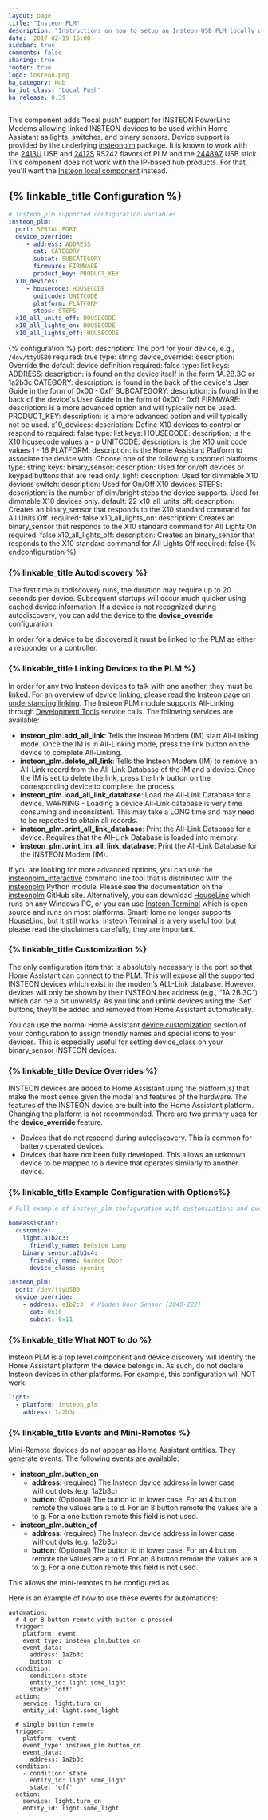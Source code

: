 ```yaml
---
layout: page
title: "Insteon PLM"
description: "Instructions on how to setup an Insteon USB PLM locally within Home Assistant."
date:  2017-02-19 16:00
sidebar: true
comments: false
sharing: true
footer: true
logo: insteon.png
ha_category: Hub
ha_iot_class: "Local Push"
ha_release: 0.39
---
```


This component adds "local push" support for INSTEON PowerLinc Modems allowing linked INSTEON devices to be used within Home Assistant as lights, switches, and binary sensors. Device support is provided by the underlying [insteonplm] package.  It is known to work with the [2413U] USB and [2412S] RS242 flavors of PLM and the [2448A7] USB stick. This component does not work with the IP-based hub products. For that, you'll want the [Insteon local component](/components/insteon_local/) instead.

[insteonplm]: https://github.com/nugget/python-insteonplm
[2413U]: https://www.insteon.com/powerlinc-modem-usb
[2412S]: https://www.insteon.com/powerlinc-modem-serial
[2448A7]: https://www.smarthome.com/insteon-2448a7-portable-usb-adapter.html

## {% linkable_title Configuration %}

```yaml
# insteon_plm supported configuration variables
insteon_plm:
  port: SERIAL_PORT
  device_override:
     - address: ADDRESS
       cat: CATEGORY
       subcat: SUBCATEGORY
       firmware: FIRMWARE
       product_key: PRODUCT_KEY
  x10_devices:
     - housecode: HOUSECODE
       unitcode: UNITCODE
       platform: PLATFORM
       steps: STEPS
  x10_all_units_off: HOUSECODE
  x10_all_lights_on: HOUSECODE
  x10_all_lights_off: HOUSECODE
```

{% configuration %}
port:
  description: The port for your device, e.g., `/dev/ttyUSB0`
  required: true
  type: string
device_override:
  description: Override the default device definition
  required: false
  type: list
  keys:
    ADDRESS:
      description: is found on the device itself in the form 1A.2B.3C or 1a2b3c
    CATEGORY:
      description: is found in the back of the device's User Guide in the form of 0x00 - 0xff
    SUBCATEGORY:
      description: is found in the back of the device's User Guide in the form of 0x00 - 0xff
    FIRMWARE:
      description: is a more advanced option and will typically not be used.
    PRODUCT_KEY:
      description: is a more advanced option and will typically not be used.
x10_devices:
  description: Define X10 devices to control or respond to
  required: false
  type: list
  keys:
    HOUSECODE:
      description: is the X10 housecode values a - p
    UNITCODE:
      description: is the X10 unit code values 1 - 16
    PLATFORM:
      description: is the Home Assistant Platform to associate the device with. Choose one of the following supported platforms.
      type: string
      keys:
        binary_sensor:
          description: Used for on/off devices or keypad buttons that are read only.
        light:
          description: Used for dimmable X10 devices
        switch:
          description: Used for On/Off X10 devices
    STEPS:
      description: is the number of dim/bright steps the device supports. Used for dimmable X10 devices only.
      default: 22
x10_all_units_off:
  description: Creates an binary_sensor that responds to the X10 standard command for All Units Off.
  required: false
x10_all_lights_on:
  description: Creates an binary_sensor that responds to the X10 standard command for All Lights On
  required: false
x10_all_lights_off:
  description: Creates an binary_sensor that responds to the X10 standard command for All Lights Off
  required: false
{% endconfiguration %}

### {% linkable_title Autodiscovery %}

The first time autodiscovery runs, the duration may require up to 20 seconds per device. Subsequent startups will occur much quicker using cached device information. If a device is not recognized during autodiscovery, you can add the device to the **device_override** configuration.

In order for a device to be discovered it must be linked to the PLM as either a responder or a controller. 

### {% linkable_title Linking Devices to the PLM %}

In order for any two Insteon devices to talk with one another, they must be linked. For an overview of device linking, please read the Insteon page on [understanding linking]. The Insteon PLM module supports All-Linking through [Development Tools] service calls. The following services are available:

- **insteon_plm.add_all_link**: Tells the Insteon Modem (IM) start All-Linking mode. Once the IM is in All-Linking mode, press the link button on the device to complete All-Linking.
- **insteon_plm.delete_all_link**: Tells the Insteon Modem (IM) to remove an All-Link record from the All-Link Database of the IM and a device. Once the IM is set to delete the link, press the link button on the corresponding device to complete the process.
- **insteon_plm.load_all_link_database**: Load the All-Link Database for a device. WARNING - Loading a device All-Link database is very time consuming and inconsistent. This may take a LONG time and may need to be repeated to obtain all records.
- **insteon_plm.print_all_link_database**: Print the All-Link Database for a device. Requires that the All-Link Database is loaded into memory.
- **insteon_plm.print_im_all_link_database**: Print the All-Link Database for the INSTEON Modem (IM).

If you are looking for more advanced options, you can use the [insteonplm_interactive] command line tool that is distributed with the 
[insteonplm] Python module. Please see the documentation on the [insteonplm] GitHub site. Alternatively, you can download [HouseLinc] which runs on any Windows PC, or you can use [Insteon Terminal] which is open source and runs on most platforms. SmartHome no longer supports HouseLinc, but it still works. Insteon Terminal is a very useful tool but please read the disclaimers carefully, they are important.

[understanding linking]: http://www.insteon.com/support-knowledgebase/2015/1/28/understanding-linking
[Development Tools]: https://www.home-assistant.io/docs/tools/dev-tools/
[HouseLinc]: https://www.smarthome.com/houselinc.html
[Insteon Terminal]: https://github.com/pfrommerd/insteon-terminal
[insteonplm_interactive]: https://github.com/nugget/python-insteonplm#command-line-interface

### {% linkable_title Customization %} 

The only configuration item that is absolutely necessary is the port so that Home Assistant can connect to the PLM. This will expose all the supported INSTEON devices which exist in the modem’s ALL-Link database. However, devices will only be shown by their INSTEON hex address (e.g., “1A.2B.3C”) which can be a bit unwieldy. As you link and unlink devices using the ‘Set’ buttons, they’ll be added and removed from Home Assistant automatically.

You can use the normal Home Assistant [device customization](/getting-started/customizing-devices/) section of your configuration to assign friendly names and special icons to your devices. This is especially useful for setting device_class on your binary_sensor INSTEON devices.

### {% linkable_title Device Overrides %} 

INSTEON devices are added to Home Assistant using the platform(s) that make the most sense given the model and features of the hardware. The features of the INSTEON device are built into the Home Assistant platform. Changing the platform is not recommended. There are two primary uses for the **device_override** feature.
- Devices that do not respond during autodiscovery. This is common for battery operated devices.
- Devices that have not been fully developed. This allows an unknown device to be mapped to a device that operates similarly to another device.

### {% linkable_title Example Configuration with Options%} 

```yaml
# Full example of insteon_plm configuration with customizations and overrides

homeassistant:
  customize:
    light.a1b2c3:
      friendly_name: Bedside Lamp
    binary_sensor.a2b3c4:
      friendly_name: Garage Door
      device_class: opening

insteon_plm:
  port: /dev/ttyUSB0
  device_override:
    - address: a1b2c3  # Hidden Door Sensor [2845-222]
      cat: 0x10
      subcat: 0x11     
```

### {% linkable_title What NOT to do %}

Insteon PLM is a top level component and device discovery will identify the Home Assistant platform the device belongs in. As such, do not declare Insteon devices in other platforms. For example, this configuration will NOT work:

```yaml
light:
  - platform: insteon_plm
    address: 1a2b3c
```

### {% linkable_title Events and Mini-Remotes %}

Mini-Remote devices do not appear as Home Assistant entities. They generate 
events. The following events are available:

- **insteon_plm.button_on**
  - **address**: (required) The Insteon device address in lower case without
    dots (e.g. 1a2b3c)
  - **button**: (Optional) The button id in lower case. For an 4 button remote
    the values are a to d. For an 8 button remote the values are a to g. For
    a one button remote this field is not used.
- **insteon_plm.button_of**
  - **address**: (required) The Insteon device address in lower case without
    dots (e.g. 1a2b3c)
  - **button**: (Optional) The button id in lower case. For an 4 button remote
    the values are a to d. For an 8 button remote the values are a to g. For
    a one button remote this field is not used.

This allows the mini-remotes to be configured as 

Here is an example of how to use these events for automations:

```
automation:
  # 4 or 8 button remote with button c pressed
  trigger:
    platform: event
    event_type: insteon_plm.button_on
    event_data:
      address: 1a2b3c
      button: c
  condition:
    - condition: state
      entity_id: light.some_light
      state: 'off'
  action:
    service: light.turn_on
    entity_id: light.some_light

  # single button remote
  trigger:
    platform: event
    event_type: insteon_plm.button_on
    event_data:
      address: 1a2b3c
  condition:
    - condition: state
      entity_id: light.some_light
      state: 'off'
  action:
    service: light.turn_on
    entity_id: light.some_light
```
